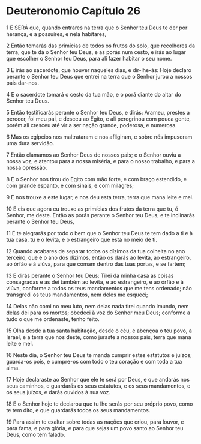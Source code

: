 # Deuteronomio Capítulo 26

1	E SERÁ que, quando entrares na terra que o Senhor teu Deus te der por herança, e a possuíres, e nela habitares,

2	Então tomarás das primícias de todos os frutos do solo, que recolheres da terra, que te dá o Senhor teu Deus, e as porás num cesto, e irás ao lugar que escolher o Senhor teu Deus, para ali fazer habitar o seu nome.

3	E irás ao sacerdote, que houver naqueles dias, e dir-lhe-ás: Hoje declaro perante o Senhor teu Deus que entrei na terra que o Senhor jurou a nossos pais dar-nos.

4	E o sacerdote tomará o cesto da tua mão, e o porá diante do altar do Senhor teu Deus.

5	Então testificarás perante o Senhor teu Deus, e dirás: Arameu, prestes a perecer, foi meu pai, e desceu ao Egito, e ali peregrinou com pouca gente, porém ali cresceu até vir a ser nação grande, poderosa, e numerosa.

6	Mas os egípcios nos maltrataram e nos afligiram, e sobre nós impuseram uma dura servidão.

7	Então clamamos ao Senhor Deus de nossos pais; e o Senhor ouviu a nossa voz, e atentou para a nossa miséria, e para o nosso trabalho, e para a nossa opressão.

8	E o Senhor nos tirou do Egito com mão forte, e com braço estendido, e com grande espanto, e com sinais, e com milagres;

9	E nos trouxe a este lugar, e nos deu esta terra, terra que mana leite e mel.

10	E eis que agora eu trouxe as primícias dos frutos da terra que tu, ó Senhor, me deste. Então as porás perante o Senhor teu Deus, e te inclinarás perante o Senhor teu Deus,

11	E te alegrarás por todo o bem que o Senhor teu Deus te tem dado a ti e à tua casa, tu e o levita, e o estrangeiro que está no meio de ti.

12	Quando acabares de separar todos os dízimos da tua colheita no ano terceiro, que é o ano dos dízimos, então os darás ao levita, ao estrangeiro, ao órfão e à viúva, para que comam dentro das tuas portas, e se fartem;

13	E dirás perante o Senhor teu Deus: Tirei da minha casa as coisas consagradas e as dei também ao levita, e ao estrangeiro, e ao órfão e à viúva, conforme a todos os teus mandamentos que me tens ordenado; não transgredi os teus mandamentos, nem deles me esqueci;

14	Delas não comi no meu luto, nem delas nada tirei quando imundo, nem delas dei para os mortos; obedeci à voz do Senhor meu Deus; conforme a tudo o que me ordenaste, tenho feito.

15	Olha desde a tua santa habitação, desde o céu, e abençoa o teu povo, a Israel, e a terra que nos deste, como juraste a nossos pais, terra que mana leite e mel.

16	Neste dia, o Senhor teu Deus te manda cumprir estes estatutos e juízos; guarda-os pois, e cumpre-os com todo o teu coração e com toda a tua alma.

17	Hoje declaraste ao Senhor que ele te será por Deus, e que andarás nos seus caminhos, e guardarás os seus estatutos, e os seus mandamentos, e os seus juízos, e darás ouvidos à sua voz.

18	E o Senhor hoje te declarou que tu lhe serás por seu próprio povo, como te tem dito, e que guardarás todos os seus mandamentos.

19	Para assim te exaltar sobre todas as nações que criou, para louvor, e para fama, e para glória, e para que sejas um povo santo ao Senhor teu Deus, como tem falado.

